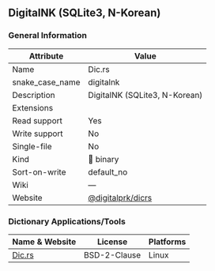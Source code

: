 ## DigitalNK (SQLite3, N-Korean)

### General Information

| Attribute       | Value                                                    |
| --------------- | -------------------------------------------------------- |
| Name            | Dic.rs                                                   |
| snake_case_name | digitalnk                                                |
| Description     | DigitalNK (SQLite3, N-Korean)                            |
| Extensions      |                                                          |
| Read support    | Yes                                                      |
| Write support   | No                                                       |
| Single-file     | No                                                       |
| Kind            | 🔢 binary                                                 |
| Sort-on-write   | default_no                                               |
| Wiki            | ―                                                        |
| Website         | [@digitalprk/dicrs](https://github.com/digitalprk/dicrs) |



### Dictionary Applications/Tools

| Name & Website                                | License      | Platforms |
| --------------------------------------------- | ------------ | --------- |
| [Dic.rs](https://github.com/digitalprk/dicrs) | BSD-2-Clause | Linux     |
